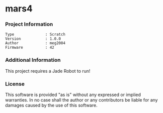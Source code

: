 mars4
================



### Project Information
```
Type              : Scratch
Version           : 1.0.0
Author            : meg2004
Firmware          : 42
```

### Additional Information
This project requires a Jade Robot to run!

### License
This software is provided "as is" without any expressed or implied warranties.  In no case shall the author or any contributors be liable for any damages caused by the use of this software.

